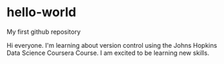 # hello-world
My first github repository

Hi everyone. I'm learning about version control using the Johns Hopkins Data Science Coursera Course. 
I am excited to be learning new skills. 
